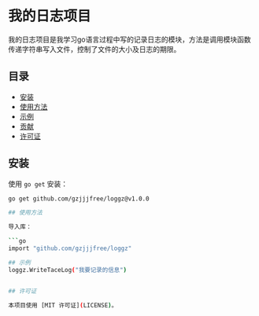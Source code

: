 # 我的日志项目
我的日志项目是我学习go语言过程中写的记录日志的模块，方法是调用模块函数传递字符串写入文件，控制了文件的大小及日志的期限。
## 目录

- [安装](#安装)
- [使用方法](#使用方法)
- [示例](#示例)
- [贡献](#贡献)
- [许可证](#许可证)
## 安装

使用 `go get` 安装：

```bash
go get github.com/gzjjjfree/loggz@v1.0.0

## 使用方法

导入库：

```go
import "github.com/gzjjjfree/loggz"

## 示例
loggz.WriteTaceLog("我要记录的信息")


## 许可证

本项目使用 [MIT 许可证](LICENSE)。
